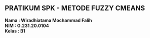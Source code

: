 
## PRATIKUM SPK - METODE FUZZY CMEANS

<b>Nama    : Wiradhiatama Mochammad Falih</b><br>
<b>NIM     : G.231.20.0104</b><br>
<b>Kelas   : B1 <Sore></b><br>
